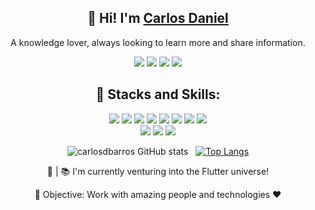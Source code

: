 <div align="center">

## 👋 Hi! I'm <a href="https://github.om/carlosdbarros">Carlos Daniel</a>

A knowledge lover, always looking to learn more and share information. <br />


<a href="https://www.linkedin.com/in/carllosdbarros/" target="_blank"><img src="https://img.shields.io/badge/LinkedIn-0077B5?style=for-the-badge&logo=linkedin&logoColor=white"/></a>
<a href="https://discordapp.com/users/591411599680733185"><img src="https://img.shields.io/badge/Discord-7289DA?style=for-the-badge&logo=discord&logoColor=white"/></a>
<a href="https://wa.me/qr/RAJXSKPEVVI4C1" target="_blank"><img src="https://img.shields.io/badge/WhatsApp-%2325D366?style=for-the-badge&logo=whatsapp&logoColor=white"/></a>
<a href="mailto:barros.carlosds@gmail.com?subject=Hi Carlos"><img src="https://img.shields.io/badge/Gmail-D14836?style=for-the-badge&logo=gmail&logoColor=white"/></a>

## :dart: Stacks and Skills:

<p>
  <img src="https://img.shields.io/badge/Python-%23FBD343?style=for-the-badge&logo=python&logoColor=233776AB"/>
  <img src="https://img.shields.io/badge/Django-%23092E20?style=for-the-badge&logo=django&logoColor=23092E20"/>
  <img src="https://img.shields.io/badge/Node.js-43853D?style=for-the-badge&logo=node.js&logoColor=white"/>

  <img src="https://img.shields.io/badge/JavaScript-323330?style=for-the-badge&logo=javascript&logoColor=F7DF1E"/>
  <img src="https://img.shields.io/badge/TypeScript-007ACC?style=for-the-badge&logo=typescript&logoColor=white"/>
  <img src="https://img.shields.io/badge/Angular-%23DD0031?style=for-the-badge&logo=angular&logoColor=23DD0031"/>
  <img src="https://img.shields.io/badge/React-20232A?style=for-the-badge&logo=react&logoColor=61DAFB"/>
  <img src="https://img.shields.io/badge/Flutter-%2302569B?style=for-the-badge&logo=flutter&logoColor=white"/> <br />

  <img src="https://img.shields.io/badge/Git-F05032?style=for-the-badge&logo=git&logoColor=white"/>
  <img src="https://img.shields.io/badge/GitLab Ci/CD-%23fc6d26?style=for-the-badge&logo=gitlab&logoColor=white"/>
  <img src="https://img.shields.io/badge/PostgreSQL-%234169E1?style=for-the-badge&logo=PostgreSQL&logoColor=white"/>
</p>

![carlosdbarros GitHub stats](https://github-readme-stats.vercel.app/api?username=carlosdbarros&show_icons=true&theme=dracula) &nbsp;
[![Top Langs](https://github-readme-stats.vercel.app/api/top-langs/?username=carlosdbarros&layout=compact&theme=dracula)](https://github.com/carlosdbarros/github-readme-stats)

💼 | 📚 I'm currently venturing into the Flutter universe!

🚀 Objective: Work with amazing people and technologies :heart:
